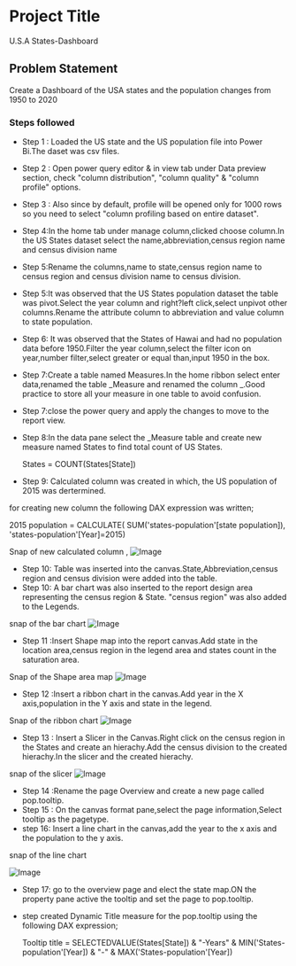  
# Project Title

U.S.A States-Dashboard


## Problem Statement

Create a Dashboard of the USA states and the population changes from 1950 to 2020

### Steps followed 

- Step 1 : Loaded the US state and the US population file into Power Bi.The daset was csv files.
- Step 2 : Open power query editor & in view tab under Data preview section, check "column distribution", "column quality" & "column profile" options.
- Step 3 : Also since by default, profile will be opened only for 1000 rows so you need to select "column profiling based on entire dataset".
- Step 4:In the home tab under manage column,clicked choose column.In the US States dataset select the name,abbreviation,census region name and census division name
- Step 5:Rename the columns,name to state,census region name to census region and census division name to census division.
- Step 5:It was observed that the US States population dataset the table was pivot.Select the year column and right?left click,select unpivot other columns.Rename the attribute column to abbreviation and value column to state population.
- Step 6: It was observed that the States of Hawai and  had no population data before 1950.Filter the year column,select the filter icon on year,number filter,select greater or equal than,input 1950 in the box.
- Step 7:Create a table named Measures.In the home ribbon select enter data,renamed the table _Measure and renamed the column _.Good practice to store all your measure in one table to avoid confusion.
- Step 7:close the power query and apply the changes to move to the report view.
- Step 8:In the data pane select the _Measure table and create new measure named States to find total count of US States.

   States = COUNT(States[State])
 
- Step 9: Calculated column was created in which, the US population of 2015 was dertermined.

for creating new column the following DAX expression was written;
  
  2015 population = CALCULATE(
    SUM('states-population'[state population]),
    'states-population'[Year]=2015) 

Snap of new calculated column ,
![Image](https://github.com/user-attachments/assets/8e6f06e7-7c9e-4f37-9546-222dc2da8cac)

- Step 10: Table was inserted into the canvas.State,Abbreviation,census region and census division were added into the table.
- Step 10: A bar chart was also inserted to the report design area representing the census region & State. "census region" was also added to the Legends.

snap of the bar chart 
![Image](https://github.com/user-attachments/assets/b0f63125-b0e3-4325-b0ed-3c59ba67de03)
- Step 11 :Insert Shape map into the report canvas.Add state in the location area,census region in the legend area and states count in the saturation area.

Snap of the Shape area map
![Image](https://github.com/user-attachments/assets/430c12e1-6c2e-42c1-be78-76f15450da8f)
- Step 12 :Insert a ribbon chart in the canvas.Add year in the X axis,population in the Y axis and state in the legend.

Snap of the ribbon chart
![Image](https://github.com/user-attachments/assets/523b0cf4-1eca-434b-ae24-56bb4b1d2a51)

- Step 13 : Insert a Slicer in the Canvas.Right click on the census region in the States and create an hierachy.Add the census division to the created hierachy.In the slicer and the created hierachy.

snap of the slicer
![Image](https://github.com/user-attachments/assets/bea62fd2-0220-41c2-9a0c-cf82bb8987b2)

- Step 14 :Rename the page Overview and create a new page called pop.tooltip.
- Step 15 : On the canvas format pane,select the page information,Select tooltip as the pagetype.
- step 16: Insert a line chart in the canvas,add the year to the x axis and the population to the y axis.

snap of the line chart

![Image](https://github.com/user-attachments/assets/1c9437c5-f879-46af-a572-ae744ff0d395)

- Step 17: go to the overview page  and elect the state map.ON the property pane active the tooltip and set the  page to pop.tooltip.

- step created Dynamic Title measure for the pop.tooltip using the following DAX expression;

     Tooltip title = 
      SELECTEDVALUE(States[State]) & "-Years"
      & MIN('States-population'[Year]) & "-"
      & MAX('States-population'[Year])  
